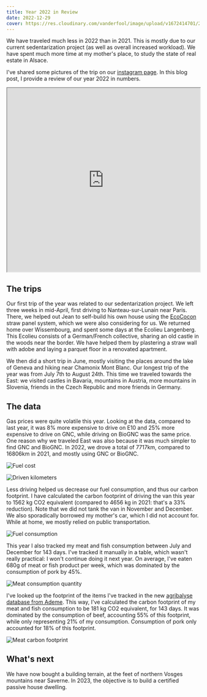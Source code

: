 ```yaml
---
title: Year 2022 in Review
date: 2022-12-29
cover: https://res.cloudinary.com/vanderfool/image/upload/v1672414701/2022-trip/2022_map.png
---
```


We have traveled much less in 2022 than in 2021.
This is mostly due to our current sedentarization project (as well as overall increased workload).
We have spent much more time at my mother's place, to study the state of real estate in Alsace.

I've shared some pictures of the trip on our [instagram page](https://www.instagram.com/vanderfool.fr/).
In this blog post, I provide a review of our year 2022 in numbers.

<iframe src="https://www.google.com/maps/d/embed?mid=1zIMbDHp3morNo-bFDd_oMll2tcrwREM&ehbc=2E312F" width="640" height="480" style="width:100%;"></iframe>

## The trips

Our first trip of the year was related to our sedentarization project.
We left three weeks in mid-April, first driving to Nanteau-sur-Lunain near Paris.
There, we helped out Jean to self-build his own house using the [EcoCocon](https://ecococon.eu/) straw panel system, which we were also considering for us.
We returned home over Wissembourg, and spent some days at the Ecolieu Langenberg.
This Ecolieu consists of a German/French collective, sharing an old castle in the woods near the border.
We have helped them by plastering a straw wall with adobe and laying a parquet floor in a renovated apartment.

We then did a short trip in June, mostly visiting the places around the lake of Geneva and hiking near Chamonix Mont Blanc.
Our longest trip of the year was from July 7th to August 24th.
This time we traveled towards the East: we visited castles in Bavaria, mountains in Austria, more mountains in Slovenia, friends in the Czech Republic and more friends in Germany.

## The data

Gas prices were quite volatile this year.
Looking at the data, compared to last year, it was 8% more expensive to drive on E10 and 25% more expensive to drive on GNC, while driving on BioGNC was the same price.
One reason why we traveled East was also because it was much simpler to find GNC and BioGNC.
In 2022, we drove a total of 7717km, compared to 16806km in 2021, and mostly using GNC or BioGNC.

![Fuel cost](https://res.cloudinary.com/vanderfool/image/upload/v1672418032/2022-trip/fuel_price_cohh3n.png "Fuel cost")

![Driven kilometers](https://res.cloudinary.com/vanderfool/image/upload/v1672418017/2022-trip/driven_km_zmwgyi.png "Driven kilometers per month")

Less driving helped us decrease our fuel consumption, and thus our carbon footprint.
I have calculated the carbon footprint of driving the van this year to 1562 kg CO2 equivalent (compared to 4656 kg in 2021: that's a 33% reduction).
Note that we did not tank the van in November and December.
We also sporadically borrowed my mother's car, which I did not account for.
While at home, we mostly relied on public transportation.

![Fuel consumption](https://res.cloudinary.com/vanderfool/image/upload/v1672418032/2022-trip/tanked_volumes_icyyll.png "Fuel consumption")

This year I also tracked my meat and fish consumption between July and December for 143 days.
I've tracked it manually in a table, which wasn't really practical: I won't continue doing it next year.
On average, I've eaten 680g of meat or fish product per week, which was dominated by the consumption of pork by 45%.

![Meat consumption quantity](https://res.cloudinary.com/vanderfool/image/upload/v1672484284/2022-trip/meat_consumption_quantity_qows8g.png "Meat consumption quantity")

I've looked up the footprint of the items I've tracked in the new [agribalyse database from Ademe](https://agribalyse.ademe.fr/).
This way, I've calculated the carbon footprint of my meat and fish consumption to be 181 kg CO2 equivalent, for 143 days.
It was dominated by the consumption of beef, accounting 55% of this footprint, while only representing 21% of my consumption.
Consumption of pork only accounted for 18% of this footprint.

![Meat carbon footprint](https://res.cloudinary.com/vanderfool/image/upload/v1672484284/2022-trip/meat_consumption_co2_vc6zj5.png "Meat carbon footprint")


## What's next

We have now bought a building terrain, at the feet of northern Vosges mountains near Saverne.
In 2023, the objective is to build a certified passive house dwelling.
